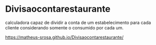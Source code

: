# Divisaocontarestaurante
calculadora capaz de dividir a conta de um estabelecimento para cada cliente considerando somente o consumido por cada um.

https://matheus-srosa.github.io/Divisaocontarestaurante/
